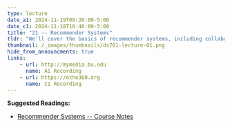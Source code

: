 ```yaml
---
type: lecture
date_a1: 2024-11-19T09:30:00-5:00
date_c1: 2024-11-18T16:40:00-5:00
title: "21 -- Recommender Systems"
tldr: "We'll cover the basics of recommender systems, including collaborative filtering, matrix facotorization and deep learning approaches."
thumbnail: /_images/thumbnails/ds701-lecture-01.png
hide_from_announcments: true
links: 
    - url: http://mymedia.bu.edu
      name: A1 Recording
    - url: https://echo360.org
      name: C1 Recording
---
```


**Suggested Readings:**
- [Recommender Systems -- Course Notes](https://tools4ds.github.io/DS701-Course-Notes/20-Recommender-Systems.html)

